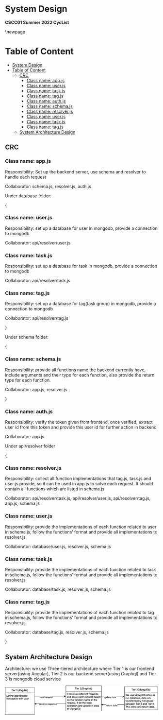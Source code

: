 # System Design

**CSCC01 Summer 2022 CycList**

\newpage
# Table of Content

- [System Design](#system-design)
- [Table of Content](#table-of-content)
  - [CRC](#crc)
    - [Class name: app.js](#class-name-appjs)
    - [Class name: user.js](#class-name-userjs)
    - [Class name: task.js](#class-name-taskjs)
    - [Class name: tag.js](#class-name-tagjs)
    - [Class name: auth.js](#class-name-authjs)
    - [Class name: schema.js](#class-name-schemajs)
    - [Class name: resolver.js](#class-name-resolverjs)
    - [Class name: user.js](#class-name-userjs-1)
    - [Class name: task.js](#class-name-taskjs-1)
    - [Class name: tag.js](#class-name-tagjs-1)
  - [System Architecture Design](#system-architecture-design)



##  CRC

### Class name: app.js

Responsibility: Set up the backend server, use schema and resolver to handle each request

Collaborator: schema.js, resolver.js, auth.js


Under database folder:

{

### Class name: user.js

Responsibility: set up a database for user in mongodb, provide a connection to mongodb

Collaborator: api/resolver/user.js

### Class name: task.js

Responsibility: set up a database for task in mongodb, provide a connection to mongodb

Collaborator: api/resolver/task.js

### Class name: tag.js

Responsibility: set up a database for tag(task group) in mongodb, provide a connection to mongodb

Collaborator: api/resolver/tag.js

}


Under schema folder:

{

### Class name: schema.js

Responsibility: provide all functions name the backend currently have, include arguments and  their type for each function, also provide the return type for each function.

Collaborator: app.js, resolver.js

}


### Class name: auth.js

Responsibility: verify the token given from frontend, once verified, extract user id from this token and provide this user id for further action in backend

Collaborator: app.js


Under api/resolver folder

{

### Class name: resolver.js

Responsibility: collect all function implementations that tag.js, task.js and user.js provide, so it can be used in app.js to solve each request. It should contain all functions which are listed in schema.js

Collaborator: api/resolver/task.js, api/resolver/user.js, api/resolver/tag.js, app.js, schema.js

### Class name: user.js

Responsibility: provide the implementations of each function related to user in schema.js, follow the functions’ format and provide all implementations to resolver.js

Collaborator: database/user.js, resolver.js, schema.js 

### Class name: task.js

Responsibility: provide the implementations of each function related to task in schema.js, follow the functions’ format and provide all implementations to resolver.js

Collaborator: database/task.js, resolver.js, schema.js 

### Class name: tag.js

Responsibility: provide the implementations of each function related to tag in schema.js, follow the functions’ format and provide all implementations to resolver.js

Collaborator: database/tag.js, resolver.js, schema.js

}


## System Architecture Design
Architecture: we use Three-tiered architecture where Tier 1 is our frontend server(using Angular), Tier 2 is our backend server(using Graphql) and Tier 3 is mongodb cloud service


![system architecture](./asset/sys%20archi.png)

